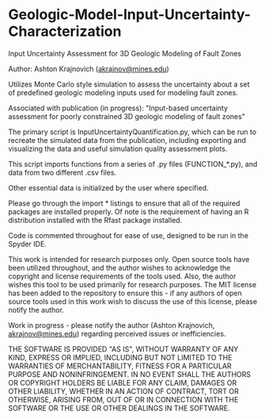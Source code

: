# Geologic-Model-Input-Uncertainty-Characterization

Input Uncertainty Assessment for 3D Geologic Modeling of Fault Zones

Author: Ashton Krajnovich (akrajnov@mines.edu)

Utilizes Monte Carlo style simulation to assess the uncertainty about a set of predefined geologic modeling inputs used for modeling fault zones. 

Associated with publication (in progress): "Input-based uncertainty assessment for poorly constrained 3D geologic modeling of fault zones"

The primary script is InputUncertaintyQuantification.py, which can be run to recreate the simulated data from the publication, including exporting and visualizing the data and useful simulation quality assessment plots. 

This script imports functions from a series of .py files (FUNCTION_*.py), and data from two different .csv files. 

Other essential data is initialized by the user where specified. 

Please go through the import * listings to ensure that all of the required packages are installed properly. Of note is the requirement of having an R distribution installed with the Rfast package installed. 

Code is commented throughout for ease of use, designed to be run in the Spyder IDE. 

This work is intended for research purposes only. Open source tools have been utilized throughout, and the author wishes to acknowledge the copyright and license requirements of the tools used. Also, the author wishes this tool to be used primarily for research purposes. The MIT license has been added to the repository to ensure this - if any authors of open source tools used in this work wish to discuss the use of this license, please notify the author. 

Work in progress - please notify the author (Ashton Krajnovich, akrajnov@mines.edu) regarding perceived issues or inefficiencies. 

THE SOFTWARE IS PROVIDED "AS IS", WITHOUT WARRANTY OF ANY KIND, EXPRESS OR IMPLIED, INCLUDING BUT NOT LIMITED TO THE WARRANTIES OF MERCHANTABILITY, FITNESS FOR A PARTICULAR PURPOSE AND NONINFRINGEMENT. IN NO EVENT SHALL THE AUTHORS OR COPYRIGHT HOLDERS BE LIABLE FOR ANY CLAIM, DAMAGES OR OTHER LIABILITY, WHETHER IN AN ACTION OF CONTRACT, TORT OR OTHERWISE, ARISING FROM, OUT OF OR IN CONNECTION WITH THE SOFTWARE OR THE USE OR OTHER DEALINGS IN THE SOFTWARE.
